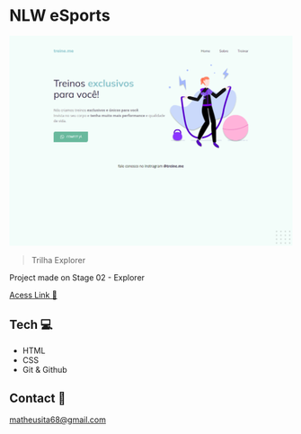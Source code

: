 # NLW eSports

![preview](./images/preview.png)

> Trilha Explorer

Project made on Stage 02 - Explorer

[Acess Link 🔗](https://mth1221.github.io/stage-02-treine-me-explorer/)

## Tech 💻

- HTML
- CSS
- Git & Github

## Contact 📱

matheusita68@gmail.com
